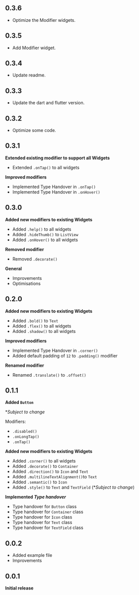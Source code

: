 ## 0.3.6
* Optimize the Modifier widgets. 

## 0.3.5
* Add Modifier widget. 
 
## 0.3.4
* Update readme. 

## 0.3.3
* Update the dart and flutter version. 

## 0.3.2
* Optimize some code.

## 0.3.1

**Extended existing modifier to support all Widgets**

* Extended `.onTap()` to all widgets

**Improved modifiers**

* Implemented Type Handover in `.onTap()`
* Implemented Type Handover in `.onHover()`

## 0.3.0

**Added new modifiers to existing Widgets**

* Added `.help()` to all widgets
* Added `.hideThumb()` to `ListView`
* Added `.onHover()` to all widgets

**Removed modifier**

* Removed `.decorate()`

**General**

* Improvements
* Optimisations

## 0.2.0

**Added new modifiers to existing Widgets**

* Added `.bold()` to `Text`
* Added `.flex()` to all widgets
* Added `.shadow()` to all widgets

**Improved modifiers**

* Implemented Type Handover in `.corner()`
* Added default padding of `12` to `.padding()` modifier

**Renamed modifier**

* Renamed `.translate()` to `.offset()`

## 0.1.1

**Added `Button`**

**Subject to change*

Modifiers:

* `.disabled()`
* `.onLongTap()`
* `.onTap()`

**Added new modifiers to existing Widgets**

* Added `.corner()` to all widgets
* Added `.decorate()` to `Container`
* Added `.direction()` to `Icon` and `Text`
* Added `.multilineTextAlignment()`to `Text`
* Added `.semantic()` to `Icon`
* Added `.style()` to `Text` and `TextField` (**Subject to change*)

**Implemented *Type handover***

* Type handover for `Button` class
* Type handover for `Container` class
* Type handover for `Icon` class
* Type handover for `Text` class
* Type handover for `TextField` class

## 0.0.2

* Added example file
* Improvements

## 0.0.1

**Initial release**
